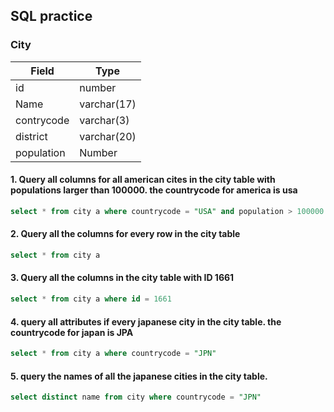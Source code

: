 ## SQL practice 

### City

| Field | Type |
| --- | --- |
| id | number |
| Name | varchar(17) |
| contrycode | varchar(3) |
| district | varchar(20) |
| population | Number |

#### 1. Query all columns for all american cites in the city table with populations larger than 100000. the countrycode for america is usa 

``` sql
select * from city a where countrycode = "USA" and population > 100000
```

#### 2. Query all the columns for every row in the city table 

``` sql
select * from city a 
```


#### 3. Query all the columns in the city table with ID 1661 

``` sql
select * from city a where id = 1661
```

#### 4. query all attributes if every japanese city in the city table. the countrycode for japan is JPA

``` sql
select * from city a where countrycode = "JPN" 
```

#### 5. query the names of all the japanese cities in the city table. 

``` sql 
select distinct name from city where countrycode = "JPN"
```

